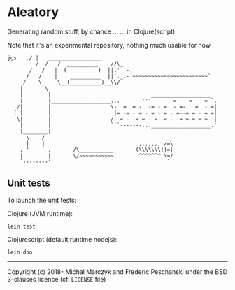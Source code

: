 Aleatory
========

Generating random stuff, by chance ...
... in Clojure(script)


Note that it's an experimental repository, nothing much usable for now

```text
jgs   ./ |   _________________                                  
         /  /   /  __________    //\_                               
       /'  /   |  (__________)  ||.' `-.________________________    
      /   /    |    __________  ||`._.-'~~~~~~~~~~~~~~~~~~~~~~~~`   
     /    \     \__(__________)__\\/                                
    |      `\                                                       
    |        |                                ___________________   
    |        |___________________...-------'''- - -  =- - =  - = `. 
   /|        |                   \-  =  = -  -= - =  - =-   =  - =| 
  ( |        |                    |= -= - = - = - = - =--= = - = =| 
   \|        |___________________/- = - -= =_- =_-=_- -=_=-=_=_= -| 
    |        |                   ```-------...___________________.' 
    |________|                                                      
      \    /                                       _                
      |    |                              ,,,,,,, /=\               
    ,-'    `-,       /\___________       (\\\\\\\||=|               
    |        |       \/~~~~~~~~~~~`       ^^^^^^^ \=/               
    `--------'                                     `                
```

## Unit tests

To launch the unit tests:

Clojure (JVM runtime):

```
lein test
```


Clojurescript (default runtime nodejs):

```
lein doo
```

----

Copyright (c) 2018- Michal Marczyk and Frederic Peschanski
                    under the BSD 3-clauses licence (cf. `LICENSE` file)
